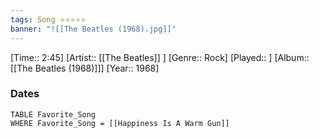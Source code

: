 ```yaml
---
tags: Song ⭐⭐⭐⭐⭐ 
banner: "![[The Beatles (1968).jpg]]"
---
```

[Time:: 2:45]
[Artist:: [[The Beatles]] ]
[Genre:: Rock]
[Played:: ]
[Album:: [[The Beatles (1968)]]]
[Year:: 1968]
### Dates
````dataview
TABLE Favorite_Song
WHERE Favorite_Song = [[Happiness Is A Warm Gun]]
````